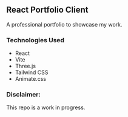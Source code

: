 ## React Portfolio Client

A professional portfolio to showcase my work.

### Technologies Used

-   React
-   Vite
-   Three.js
-   Tailwind CSS
-   Animate.css

### Disclaimer:

This repo is a work in progress.
